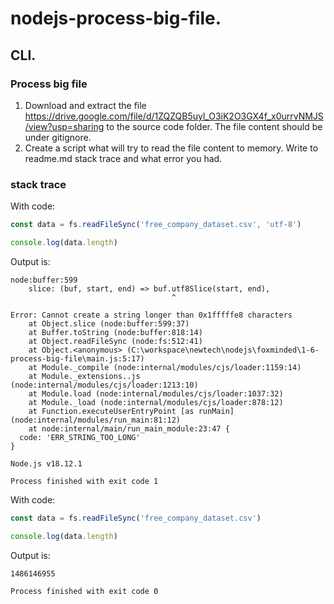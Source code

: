 # nodejs-process-big-file.

## CLI.

### Process big file

1. Download and extract the file https://drive.google.com/file/d/1ZQZQB5uyl_O3iK2O3GX4f_x0urrvNMJS/view?usp=sharing to the source code folder. The file content should be under gitignore.
2. Create a script what will try to read the file content to memory. Write to readme.md stack trace and what error you had.

### stack trace
With code:
```javascript
const data = fs.readFileSync('free_company_dataset.csv', 'utf-8')

console.log(data.length)
```
Output is:
```shell
node:buffer:599
    slice: (buf, start, end) => buf.utf8Slice(start, end),
                                    ^

Error: Cannot create a string longer than 0x1fffffe8 characters
    at Object.slice (node:buffer:599:37)
    at Buffer.toString (node:buffer:818:14)
    at Object.readFileSync (node:fs:512:41)
    at Object.<anonymous> (C:\workspace\newtech\nodejs\foxminded\1-6-process-big-file\main.js:5:17)
    at Module._compile (node:internal/modules/cjs/loader:1159:14)
    at Module._extensions..js (node:internal/modules/cjs/loader:1213:10)
    at Module.load (node:internal/modules/cjs/loader:1037:32)
    at Module._load (node:internal/modules/cjs/loader:878:12)
    at Function.executeUserEntryPoint [as runMain] (node:internal/modules/run_main:81:12)
    at node:internal/main/run_main_module:23:47 {
  code: 'ERR_STRING_TOO_LONG'
}

Node.js v18.12.1

Process finished with exit code 1
```
With code:
```javascript
const data = fs.readFileSync('free_company_dataset.csv')

console.log(data.length)
```
Output is:
```shell
1486146955

Process finished with exit code 0
```
